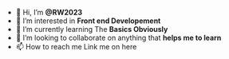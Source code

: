- 👋 Hi, I’m <strong>@RW2023</strong>
- 👀 I’m interested in <strong>Front end Developement</strong>
- 🌱 I’m currently learning The <strong>Basics Obviously</strong>
- 💞️ I’m looking to collaborate on anything that <strong>helps me to learn</strong>
- 📫 How to reach me Link me on here

<!---
RW2023/RW2023 is a ✨ special ✨ repository because its `README.md` (this file) appears on your GitHub profile.
You can click the Preview link to take a look at your changes.
--->
